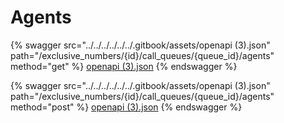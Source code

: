 # Agents

{% swagger src="../../../../../../.gitbook/assets/openapi (3).json" path="/exclusive_numbers/{id}/call_queues/{queue_id}/agents" method="get" %}
[openapi (3).json](<../../../../../../.gitbook/assets/openapi (3).json>)
{% endswagger %}

{% swagger src="../../../../../../.gitbook/assets/openapi (3).json" path="/exclusive_numbers/{id}/call_queues/{queue_id}/agents" method="post" %}
[openapi (3).json](<../../../../../../.gitbook/assets/openapi (3).json>)
{% endswagger %}
